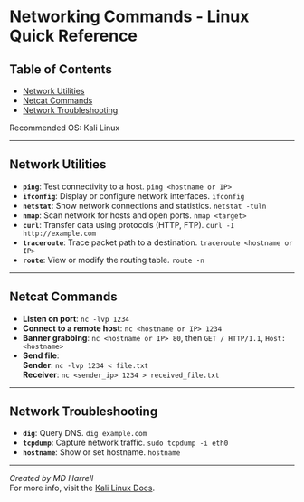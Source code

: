 # **Networking Commands - Linux Quick Reference**

## Table of Contents
- [Network Utilities](#network-utilities)
- [Netcat Commands](#netcat-commands)
- [Network Troubleshooting](#network-troubleshooting)

Recommended OS: Kali Linux

---

## Network Utilities

- **`ping`**: Test connectivity to a host.  `ping <hostname or IP>`
- **`ifconfig`**: Display or configure network interfaces.  `ifconfig`
- **`netstat`**: Show network connections and statistics.  `netstat -tuln`
- **`nmap`**: Scan network for hosts and open ports.  `nmap <target>`
- **`curl`**: Transfer data using protocols (HTTP, FTP).  `curl -I http://example.com`
- **`traceroute`**: Trace packet path to a destination.  `traceroute <hostname or IP>`
- **`route`**: View or modify the routing table.  `route -n`

---

## Netcat Commands

- **Listen on port**:  `nc -lvp 1234`
- **Connect to a remote host**:  `nc <hostname or IP> 1234`
- **Banner grabbing**:  `nc <hostname or IP> 80`, then `GET / HTTP/1.1`, `Host: <hostname>`
- **Send file**:  
  **Sender**:  `nc -lvp 1234 < file.txt`  
  **Receiver**:  `nc <sender_ip> 1234 > received_file.txt`

---

## Network Troubleshooting

- **`dig`**: Query DNS.  `dig example.com`
- **`tcpdump`**: Capture network traffic.  `sudo tcpdump -i eth0`
- **`hostname`**: Show or set hostname.  `hostname`

---

*Created by MD Harrell*  
For more info, visit the [Kali Linux Docs](https://www.kali.org/docs/).
